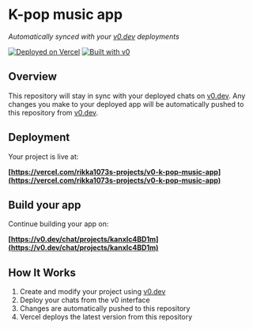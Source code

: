 # K-pop music app

*Automatically synced with your [v0.dev](https://v0.dev) deployments*

[![Deployed on Vercel](https://img.shields.io/badge/Deployed%20on-Vercel-black?style=for-the-badge&logo=vercel)](https://vercel.com/rikka1073s-projects/v0-k-pop-music-app)
[![Built with v0](https://img.shields.io/badge/Built%20with-v0.dev-black?style=for-the-badge)](https://v0.dev/chat/projects/kanxIc4BD1m)

## Overview

This repository will stay in sync with your deployed chats on [v0.dev](https://v0.dev).
Any changes you make to your deployed app will be automatically pushed to this repository from [v0.dev](https://v0.dev).

## Deployment

Your project is live at:

**[https://vercel.com/rikka1073s-projects/v0-k-pop-music-app](https://vercel.com/rikka1073s-projects/v0-k-pop-music-app)**

## Build your app

Continue building your app on:

**[https://v0.dev/chat/projects/kanxIc4BD1m](https://v0.dev/chat/projects/kanxIc4BD1m)**

## How It Works

1. Create and modify your project using [v0.dev](https://v0.dev)
2. Deploy your chats from the v0 interface
3. Changes are automatically pushed to this repository
4. Vercel deploys the latest version from this repository
